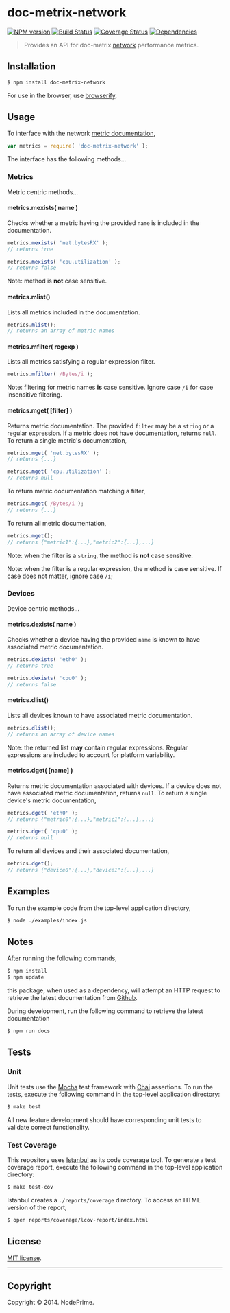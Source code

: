 doc-metrix-network
===
[![NPM version][npm-image]][npm-url] [![Build Status][travis-image]][travis-url] [![Coverage Status][coveralls-image]][coveralls-url] [![Dependencies][dependencies-image]][dependencies-url]

> Provides an API for doc-metrix [network](https://github.com/doc-metrix/network) performance metrics.


## Installation

``` bash
$ npm install doc-metrix-network
```

For use in the browser, use [browserify](https://github.com/substack/node-browserify).


## Usage

To interface with the network [metric documentation](https://github.com/doc-metrix/network),

``` javascript
var metrics = require( 'doc-metrix-network' );
```

The interface has the following methods...


### Metrics

Metric centric methods...


#### metrics.mexists( name )

Checks whether a metric having the provided `name` is included in the documentation.

``` javascript
metrics.mexists( 'net.bytesRX' );
// returns true

metrics.mexists( 'cpu.utilization' );
// returns false
```

Note: method is __not__ case sensitive.


#### metrics.mlist()

Lists all metrics included in the documentation.

``` javascript
metrics.mlist();
// returns an array of metric names
```


#### metrics.mfilter( regexp )

Lists all metrics satisfying a regular expression filter.

``` javascript
metrics.mfilter( /Bytes/i );
```

Note: filtering for metric names __is__ case sensitive. Ignore case `/i` for case insensitive filtering.


#### metrics.mget( [filter] )

Returns metric documentation. The provided `filter` may be a `string` or a regular expression. If a metric does not have documentation, returns `null`. To return a single metric's documentation,

``` javascript
metrics.mget( 'net.bytesRX' );
// returns {...}

metrics.mget( 'cpu.utilization' );
// returns null
```

To return metric documentation matching a filter,

``` javascript
metrics.mget( /Bytes/i );
// returns {...}
```

To return all metric documentation,

``` javascript
metrics.mget();
// returns {"metric1":{...},"metric2":{...},...}
```

Note: when the filter is a `string`, the method is __not__ case sensitive.

Note: when the filter is a regular expression, the method __is__ case sensitive. If case does not matter, ignore case `/i`;


### Devices

Device centric methods...


#### metrics.dexists( name )

Checks whether a device having the provided `name` is known to have associated metric documentation.

``` javascript
metrics.dexists( 'eth0' );
// returns true

metrics.dexists( 'cpu0' );
// returns false
```

#### metrics.dlist()

Lists all devices known to have associated metric documentation.

``` javascript
metrics.dlist();
// returns an array of device names
```

Note: the returned list __may__ contain regular expressions. Regular expressions are included to account for platform variability.


#### metrics.dget( [name] )

Returns metric documentation associated with devices. If a device does not have associated metric documentation, returns `null`. To return a single device's metric documentation,

``` javascript
metrics.dget( 'eth0' );
// returns {"metric0":{...},"metric1":{...},...}

metrics.dget( 'cpu0' );
// returns null
```

To return all devices and their associated documentation,

``` javascript
metrics.dget();
// returns {"device0":{...},"device1":{...},...}
```



## Examples

To run the example code from the top-level application directory,

``` bash
$ node ./examples/index.js
```



## Notes

After running the following commands,

``` bash
$ npm install
$ npm update
```

this package, when used as a dependency, will attempt an HTTP request to retrieve the latest documentation from [Github](https://github.com/doc-metrix/network).

During development, run the following command to retrieve the latest documentation

``` bash
$ npm run docs
```


## Tests

### Unit

Unit tests use the [Mocha](http://mochajs.org/) test framework with [Chai](http://chaijs.com) assertions. To run the tests, execute the following command in the top-level application directory:

``` bash
$ make test
```

All new feature development should have corresponding unit tests to validate correct functionality.


### Test Coverage

This repository uses [Istanbul](https://github.com/gotwarlost/istanbul) as its code coverage tool. To generate a test coverage report, execute the following command in the top-level application directory:

``` bash
$ make test-cov
```

Istanbul creates a `./reports/coverage` directory. To access an HTML version of the report,

``` bash
$ open reports/coverage/lcov-report/index.html
```


## License

[MIT license](http://opensource.org/licenses/MIT). 


---
## Copyright

Copyright &copy; 2014. NodePrime.


[npm-image]: http://img.shields.io/npm/v/doc-metrix-network.svg
[npm-url]: https://npmjs.org/package/doc-metrix-network

[travis-image]: http://img.shields.io/travis/doc-metrix/network-node/master.svg
[travis-url]: https://travis-ci.org/doc-metrix/network-node

[coveralls-image]: https://img.shields.io/coveralls/doc-metrix/network-node/master.svg
[coveralls-url]: https://coveralls.io/r/doc-metrix/network-node?branch=master

[dependencies-image]: http://img.shields.io/david/doc-metrix/network-node.svg
[dependencies-url]: https://david-dm.org/doc-metrix/network-node

[dev-dependencies-image]: http://img.shields.io/david/dev/doc-metrix/network-node.svg
[dev-dependencies-url]: https://david-dm.org/dev/doc-metrix/network-node

[github-issues-image]: http://img.shields.io/github/issues/doc-metrix/network-node.svg
[github-issues-url]: https://github.com/doc-metrix/network-node/issues

